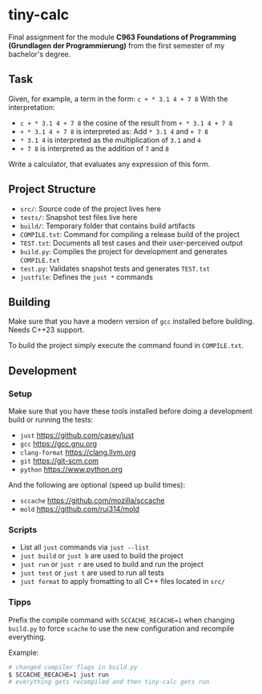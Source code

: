 # tiny-calc

Final assignment for the module
**C963 Foundations of Programming (Grundlagen der Programmierung)**
from the first semester of my bachelor's degree.

## Task

Given, for example, a term in the form: `c + * 3.1 4 + 7 8` With the interpretation:

- `c + * 3.1 4 + 7 8` the cosine of the result from `+ * 3.1 4 + 7 8`
- `+ * 3.1 4 + 7 8` is interpreted as: Add `* 3.1 4` and `+ 7 8`
- `* 3.1 4` is interpreted as the multiplication of `3.1` and `4`
- `+ 7 8` is interpreted as the addition of `7` and `8`

Write a calculator, that evaluates any expression of this form.

## Project Structure

- `src/`: Source code of the project lives here
- `tests/`: Snapshot test files live here
- `build/`: Temporary folder that contains build artifacts
- `COMPILE.txt`: Command for compiling a release build of the project
- `TEST.txt`: Documents all test cases and their user-perceived output
- `build.py`: Compiles the project for development and generates `COMPILE.txt`
- `test.py`: Validates snapshot tests and generates `TEST.txt`
- `justfile`: Defines the `just *` commands

## Building

Make sure that you have a modern version of `gcc` installed before building. Needs C++23 support.

To build the project simply execute the command found in `COMPILE.txt`.

## Development

### Setup

Make sure that you have these tools installed before doing a development build or running the tests:

- `just` https://github.com/casey/just
- `gcc` https://gcc.gnu.org
- `clang-format` https://clang.llvm.org
- `git` https://git-scm.com
- `python` https://www.python.org

And the following are optional (speed up build times):

- `sccache` https://github.com/mozilla/sccache
- `mold` https://github.com/rui314/mold

### Scripts

- List all `just` commands via `just --list`
- `just build` or `just b` are used to build the project
- `just run` or `just r` are used to build and run the project
- `just test` or `just t` are used to run all tests
- `just format` to apply fromatting to all C++ files located in `src/`

### Tipps

Prefix the compile command with `SCCACHE_RECACHE=1` when changing `build.py` to force `scache` to use the new configuration and recompile everything.

Example:

```bash
# changed compiler flags in build.py
$ SCCACHE_RECACHE=1 just run
# everything gets recompiled and then tiny-calc gets run
```
